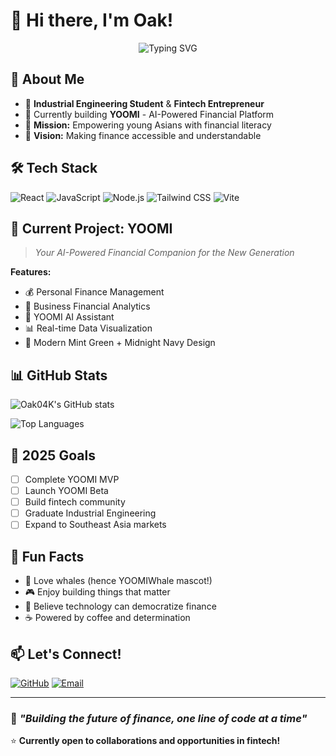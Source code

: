 # 🐋 Hi there, I'm Oak! 

<div align="center">
  <img src="https://readme-typing-svg.herokuapp.com?font=Fira+Code&size=22&duration=3000&pause=1000&color=3EF4C2&background=0A1F33&center=true&vCenter=true&width=435&lines=Industrial+Engineering+Student;Fintech+Entrepreneur;Building+YOOMI+🐋;AI-Powered+Finance+Platform" alt="Typing SVG" />
</div> 

## 🚀 About Me
- 💼 **Industrial Engineering Student** & **Fintech Entrepreneur**
- 🌱 Currently building **YOOMI** - AI-Powered Financial Platform
- 🎯 **Mission:** Empowering young Asians with financial literacy
- 💫 **Vision:** Making finance accessible and understandable

## 🛠️ Tech Stack
![React](https://img.shields.io/badge/-React-61DAFB?style=flat-square&logo=react&logoColor=black)
![JavaScript](https://img.shields.io/badge/-JavaScript-F7DF1E?style=flat-square&logo=javascript&logoColor=black)
![Node.js](https://img.shields.io/badge/-Node.js-339933?style=flat-square&logo=node.js&logoColor=white)
![Tailwind CSS](https://img.shields.io/badge/-Tailwind%20CSS-38B2AC?style=flat-square&logo=tailwind-css&logoColor=white)
![Vite](https://img.shields.io/badge/-Vite-646CFF?style=flat-square&logo=vite&logoColor=white)

## 🐋 Current Project: YOOMI
> *Your AI-Powered Financial Companion for the New Generation*

**Features:**
- 💰 Personal Finance Management
- 🏢 Business Financial Analytics  
- 🤖 YOOMI AI Assistant
- 📊 Real-time Data Visualization
- 🎨 Modern Mint Green + Midnight Navy Design

## 📊 GitHub Stats
![Oak04K's GitHub stats](https://github-readme-stats.vercel.app/api?username=Oak04K&show_icons=true&theme=radical&hide_border=true&bg_color=0a1f33&title_color=3ef4c2&text_color=ffffff&icon_color=3ef4c2)

![Top Languages](https://github-readme-stats.vercel.app/api/top-langs/?username=Oak04K&layout=compact&theme=radical&hide_border=true&bg_color=0a1f33&title_color=3ef4c2&text_color=ffffff)

## 🎯 2025 Goals
- [ ] Complete YOOMI MVP
- [ ] Launch YOOMI Beta
- [ ] Build fintech community
- [ ] Graduate Industrial Engineering
- [ ] Expand to Southeast Asia markets

## 🌊 Fun Facts
- 🐋 Love whales (hence YOOMIWhale mascot!)
- 🎮 Enjoy building things that matter
- 🌟 Believe technology can democratize finance
- ☕ Powered by coffee and determination

## 📫 Let's Connect!
[![GitHub](https://img.shields.io/badge/-GitHub-181717?style=flat-square&logo=github)](https://github.com/Oak04K)
[![Email](https://img.shields.io/badge/-Email-D14836?style=flat-square&logo=gmail&logoColor=white)](mailto:oakgamer3@gmail.com)

---
### 💫 *"Building the future of finance, one line of code at a time"*

⭐ **Currently open to collaborations and opportunities in fintech!**
